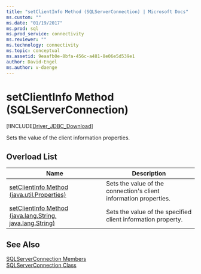 ```yaml
---
title: "setClientInfo Method (SQLServerConnection) | Microsoft Docs"
ms.custom: ""
ms.date: "01/19/2017"
ms.prod: sql
ms.prod_service: connectivity
ms.reviewer: ""
ms.technology: connectivity
ms.topic: conceptual
ms.assetid: 9eaafb0e-8bfa-456c-a481-8e06e5d539e1
author: David-Engel
ms.author: v-daenge
---
```

# setClientInfo Method (SQLServerConnection)
[!INCLUDE[Driver_JDBC_Download](../../../includes/driver_jdbc_download.md)]

  Sets the value of the client information properties.  
  
## Overload List  
  
|Name|Description|  
|----------|-----------------|  
|[setClientInfo Method &#40;java.util.Properties&#41;](../../../connect/jdbc/reference/setclientinfo-method-java-util-properties.md)|Sets the value of the connection's client information properties.|  
|[setClientInfo Method &#40;java.lang.String, java.lang.String&#41;](../../../connect/jdbc/reference/setclientinfo-method-java-lang-string-java-lang-string.md)|Sets the value of the specified client information property.|  
  
## See Also  
 [SQLServerConnection Members](../../../connect/jdbc/reference/sqlserverconnection-members.md)   
 [SQLServerConnection Class](../../../connect/jdbc/reference/sqlserverconnection-class.md)  
  
  
